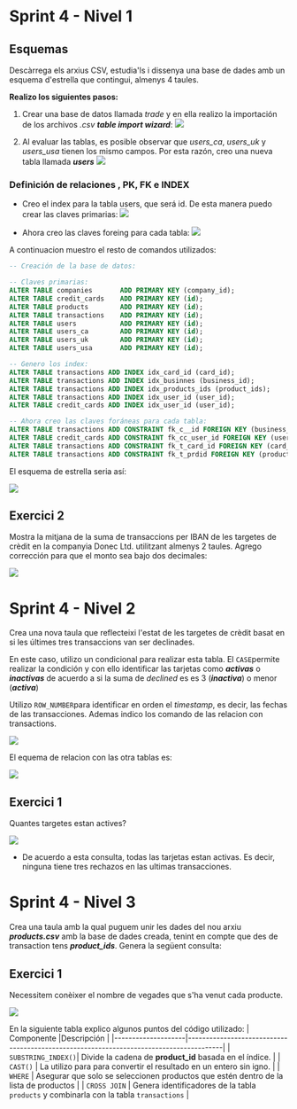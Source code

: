 # Sprint 4 - Nivel 1

## Esquemas

Descàrrega els arxius CSV, estudia'ls i dissenya una base de dades amb un esquema d'estrella que contingui, almenys 4 taules.

**Realizo los siguientes pasos:**

1. Crear una base de datos llamada *trade* y en ella realizo la importación de los archivos *.csv* ***table import wizard***:
![](files_s4/S4a.png)

2. Al evaluar las tablas, es posible observar que *users_ca*, *users_uk* y *users_usa* tienen los mismo campos. Por esta razón, creo una nueva tabla llamada ***users***
![](files_s4/S4b.png)

### Definición de relaciones , PK, FK e INDEX

- Creo el index para la tabla users, que será id. De esta manera puedo crear las claves primarias:
![](files_s4/S4c.png)

- Ahora creo las claves foreing para cada tabla:
![](files_s4/S4d.png)

A continuacion muestro el resto de comandos utilizados:

```sql
-- Creación de la base de datos:

-- Claves primarias:
ALTER TABLE companies       ADD PRIMARY KEY (company_id);
ALTER TABLE credit_cards    ADD PRIMARY KEY (id);
ALTER TABLE products        ADD PRIMARY KEY (id);
ALTER TABLE transactions    ADD PRIMARY KEY (id);
ALTER TABLE users           ADD PRIMARY KEY (id);
ALTER TABLE users_ca        ADD PRIMARY KEY (id);
ALTER TABLE users_uk        ADD PRIMARY KEY (id);
ALTER TABLE users_usa       ADD PRIMARY KEY (id);

-- Genero los index:
ALTER TABLE transactions ADD INDEX idx_card_id (card_id);
ALTER TABLE transactions ADD INDEX idx_businnes (business_id);
ALTER TABLE transactions ADD INDEX idx_products_ids (product_ids);
ALTER TABLE transactions ADD INDEX idx_user_id (user_id);
ALTER TABLE credit_cards ADD INDEX idx_user_id (user_id);

-- Ahora creo las claves foráneas para cada tabla:
ALTER TABLE transactions ADD CONSTRAINT fk_c__id FOREIGN KEY (business_id) REFERENCES companies(company_id);
ALTER TABLE credit_cards ADD CONSTRAINT fk_cc_user_id FOREIGN KEY (user_id) REFERENCES users(id);
ALTER TABLE transactions ADD CONSTRAINT fk_t_card_id FOREIGN KEY (card_id) REFERENCES credit_cards(id);
ALTER TABLE transactions ADD CONSTRAINT fk_t_prdid FOREIGN KEY (product_ids) REFERENCES products(id);
```

El esquema de estrella seria así:

![](files_s4/S4E0a.png)


## Exercici 2

Mostra la mitjana de la suma de transaccions per IBAN de les targetes de crèdit en la companyia Donec Ltd. utilitzant almenys 2 taules.
Agrego corrección para que el monto sea bajo dos decimales:

![](files_s4/S4N1E2.png)

# Sprint 4 - Nivel 2

Crea una nova taula que reflecteixi l'estat de les targetes de crèdit basat en si les últimes tres transaccions van ser declinades.

En este caso, utilizo un condicional para realizar esta tabla. El `CASE`permite realizar la condición y con ello identificar las tarjetas como ***activas*** o ***inactivas*** de acuerdo a si la suma de *declined* es es 3 (***inactiva***) o menor (***activa***)

Utilizo `ROW_NUMBER`para identificar en orden el *timestamp*, es decir, las fechas de las transacciones.  Ademas indico los comando de las relacion con transactions.

![](files_s4/S4N2E1c.png)

El equema de relacion con las otra tablas es:

![](files_s4/S4N3E1a.png)

## Exercici 1

Quantes targetes estan actives?

![](files_s4/S4N2E1b.png)

- De acuerdo a esta consulta, todas las tarjetas estan activas. Es decir, ninguna tiene tres rechazos en las ultimas transacciones.

# Sprint 4 - Nivel 3

Crea una taula amb la qual puguem unir les dades del nou arxiu ***products.csv*** amb la base de dades creada, tenint en compte que des de transaction tens ***product_ids***. Genera la següent consulta:

## Exercici 1

Necessitem conèixer el nombre de vegades que s'ha venut cada producte.

![](files_s4/S4N3E1.png)

En la siguiente tabla explico algunos puntos del código utilizado:
| Componente         |Descripción                                                                             |
|--------------------|----------------------------------------------------------------------------------------|
| `SUBSTRING_INDEX()`| Divide la cadena de **product_id** basada en el índice.                                |
| `CAST()`           | La utilizo para para convertir el resultado en un entero sin igno.                     |
| `WHERE`            | Asegurar que solo se seleccionen productos que estén dentro de la lista de productos   |
| `CROSS JOIN`       | Genera identificadores de la tabla `products` y combinarla con la tabla `transactions` |
